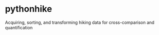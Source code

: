 # pythonhike
Acquiring, sorting, and transforming hiking data for cross-comparison and quantification
